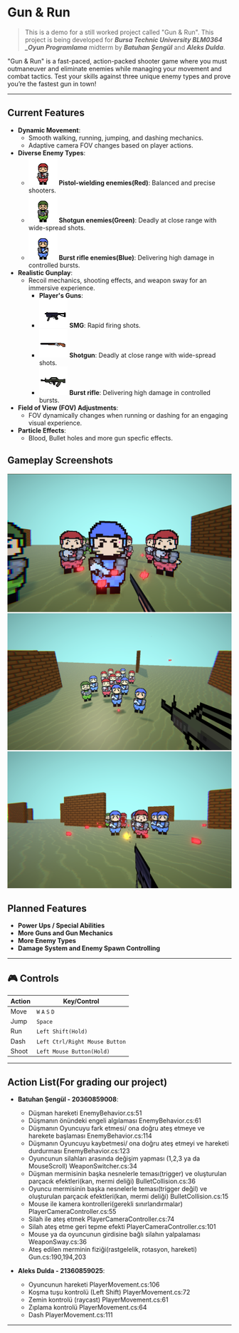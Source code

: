 # Gun & Run
>This is a demo for a still worked project called "Gun & Run". This project is being developed for ***Bursa Technic University BLM0364 _Oyun Programlama*** midterm by ***Batuhan Şengül*** and ***Aleks Dulda***.

"Gun & Run" is a fast-paced, action-packed shooter game where you must outmaneuver and eliminate enemies while managing your movement and combat tactics. Test your skills against three unique enemy types and prove you’re the fastest gun in town!

---

## Current Features
- **Dynamic Movement**: 
  - Smooth walking, running, jumping, and dashing mechanics.
  - Adaptive camera FOV changes based on player actions.
- **Diverse Enemy Types**:
  - ![pistol-enemy](https://github.com/bathuchan/btu-gameprogramming-vize-Gun-and-Run/blob/main/Assets/AllFiles/Textures/pistol-soldier.png) **Pistol-wielding enemies(Red)**: Balanced and precise shooters.
  -  ![shotgun-enemy](https://github.com/bathuchan/btu-gameprogramming-vize-Gun-and-Run/blob/main/Assets/AllFiles/Textures/shotgun_soldier.png) **Shotgun enemies(Green)**: Deadly at close range with wide-spread shots.
  - ![burst-enemy](https://github.com/bathuchan/btu-gameprogramming-vize-Gun-and-Run/blob/main/Assets/AllFiles/Textures/ar-soldier.png)  **Burst rifle enemies(Blue)**: Delivering high damage in controlled bursts.
- **Realistic Gunplay**: 
  - Recoil mechanics, shooting effects, and weapon sway for an immersive experience.
    - **Player's Guns**: 
    -  ![smg](https://github.com/bathuchan/btu-gameprogramming-vize-Gun-and-Run/blob/main/Assets/AllFiles/Textures/smg.png) **SMG**: Rapid firing shots.
    - ![shotgun](https://github.com/bathuchan/btu-gameprogramming-vize-Gun-and-Run/blob/main/Assets/AllFiles/Textures/shotgun_db.png)  **Shotgun**: Deadly at close range with wide-spread shots.
    - ![ar](https://github.com/bathuchan/btu-gameprogramming-vize-Gun-and-Run/blob/main/Assets/AllFiles/Textures/ar.png)  **Burst rifle**: Delivering high damage in controlled bursts.
- **Field of View (FOV) Adjustments**:
  - FOV dynamically changes when running or dashing for an engaging visual experience.
- **Particle Effects**:
  - Blood, Bullet holes and more gun specfic effects.
## Gameplay Screenshots
![ss1](https://github.com/bathuchan/btu-gameprogramming-vize-Gun-and-Run/blob/main/Screenshots/ss1.png)
![ss2](https://github.com/bathuchan/btu-gameprogramming-vize-Gun-and-Run/blob/main/Screenshots/ss2.png)
![ss3](https://github.com/bathuchan/btu-gameprogramming-vize-Gun-and-Run/blob/main/Screenshots/ss3.png)

## Planned Features
- **Power Ups / Special Abilities**
- **More Guns and Gun Mechanics**
- **More Enemy Types**
- **Damage System and Enemy Spawn Controlling**
---

## 🎮 Controls

| Action           | Key/Control        |
|-------------------|--------------------|
| Move             | `W` `A` `S` `D`    |
| Jump             | `Space`            |
| Run              | `Left Shift(Hold)`       |
| Dash             | `Left Ctrl/Right Mouse Button`|
| Shoot            | `Left Mouse Button(Hold)`|

---
## Action List(For grading our project)
- **Batuhan Şengül - 20360859008**: 
    - Düşman hareketi EnemyBehavior.cs:51
    - Düşmanın önündeki engeli algılaması EnemyBehavior.cs:61
    - Düşmanın Oyuncuyu fark etmesi/ ona doğru ateş etmeye ve harekete başlaması EnemyBehavior.cs:114
    - Düşmanın Oyuncuyu kaybetmesi/ ona doğru ateş etmeyi ve hareketi durdurması EnemyBehavior.cs:123
    - Oyuncunun silahları arasında değişim yapması (1,2,3 ya da MouseScroll) WeaponSwitcher.cs:34
    - Düşman mermisinin başka nesnelerle teması(trigger) ve oluşturulan parçacık efektleri(kan, mermi deliği) BulletCollision.cs:36
    - Oyuncu mermisinin başka nesnelerle teması(trigger değil) ve oluşturulan parçacık efektleri(kan, mermi deliği) BulletCollision.cs:15
    - Mouse ile kamera kontrolleri(gerekli sınırlandırmalar) PlayerCameraController.cs:55
    - Silah ile ateş etmek PlayerCameraController.cs:74
    - Silah ateş etme geri tepme efekti PlayerCameraController.cs:101
    - Mouse ya da oyuncunun girdisine bağlı silahın yalpalaması WeaponSway.cs:36
    - Ateş edilen merminin fiziği(rastgelelik, rotasyon, hareketi) Gun.cs:190,194,203
        
- **Aleks Dulda - 21360859025**: 
    - Oyuncunun hareketi PlayerMovement.cs:106
    - Koşma tuşu kontrolü (Left Shift) PlayerMovement.cs:72
    - Zemin kontrolü (raycast) PlayerMovement.cs:61
    - Zıplama kontrolü PlayerMovement.cs:64
    - Dash PlayerMovement.cs:111
---



